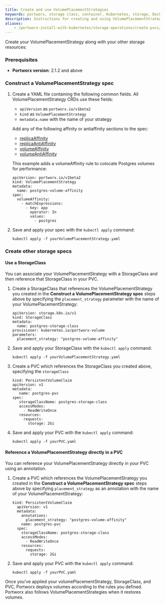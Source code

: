 ```yaml
---
title: Create and use VolumePlacementStrategies
keywords: portworx, storage class, container, Kubernetes, storage, Docker, k8s, flexvol, pv, persistent disk,StatefulSets, volume placement
description: Instructions for creating and using VolumePlacementStrategies.
aliases:
    - /portworx-install-with-kubernetes/storage-operations/create-pvcs/volume-placement-strategies/create-use-volplacestrat/
---
```

Create your VolumePlacementStrategy along with your other storage resources:

### Prerequisites

* **Portworx version**: 2.1.2 and above

### Construct a VolumePlacementStrategy spec

1. Create a YAML file containing the following common fields. All VolumePlacementStrategy CRDs use these fields:

      * `apiVersion` as `portworx.io/v1beta2`
      * `kind` as `VolumePlacementStrategy`
      * `metadata.name` with the name of your strategy

      Add any of the following affinity or antiaffinity sections to the spec:

      * [replicaAffinity](/operations/operate-kubernetes/storage-operations/create-pvcs/volume-placement-strategies/crd-reference#replicaaffinity)
      * [replicaAntiAffinity](/operations/operate-kubernetes/storage-operations/create-pvcs/volume-placement-strategies/crd-reference#replicaantiaffinity)
      * [volumeAffinity](/operations/operate-kubernetes/storage-operations/create-pvcs/volume-placement-strategies/crd-reference#volumeaffinity)
      * [volumeAntiAffinity](/operations/operate-kubernetes/storage-operations/create-pvcs/volume-placement-strategies/crd-reference#volumeantiaffinity)

      This example adds a volumeAffinity rule to colocate Postgres volumes for performance:

      ```text
      apiVersion: portworx.io/v1beta2
      kind: VolumePlacementStrategy
      metadata:
        name: postgres-volume-affinity
      spec:
        volumeAffinity:
          - matchExpressions:
            - key: app
              operator: In
              values:
                - postgres
      ```

3. Save and apply your spec with the `kubectl apply` command:

      ```text
      kubectl apply -f yourVolumePlacementStrategy.yaml
      ```

### Create other storage specs

#### Use a StorageClass

You can associate your VolumePlacementStrategy with a StorageClass and then reference that StorageClass in your PVC. 

1. Create a StorageClass that references the VolumePlacementStrategy you created in the **Construct a VolumePlacementStrategy spec** steps above by specifying the `placement_strategy` parameter with the name of your VolumePlacementStrategy:

      ```text
      apiVersion: storage.k8s.io/v1
      kind: StorageClass
      metadata:
        name: postgres-storage-class
      provisioner: kubernetes.io/portworx-volume
      parameters:
        placement_strategy: "postgres-volume-affinity"
      ```
2. Save and apply your StorageClass with the `kubectl apply` command:

      ```text
      kubectl apply -f yourVolumePlacementStrategy.yaml
      ```
3. Create a PVC which references the StorageClass you created above, specifying the `storageClass`

      ```text
      kind: PersistentVolumeClaim
      apiVersion: v1
      metadata:
         name: postgres-pvc
      spec:
         storageClassName: postgres-storage-class
         accessModes:
           - ReadWriteOnce
         resources:
           requests:
             storage: 2Gi
      ```
4. Save and apply your PVC with the `kubectl apply` command:

      ```text
      kubectl apply -f yourPVC.yaml
      ```

#### Reference a VolumePlacementStrategy directly in a PVC

You can reference your VolumePlacementStrategy directly in your PVC using an annotation.

1. Create a PVC which references the VolumePlacementStrategy you created in the **Construct a VolumePlacementStrategy spec** steps above by specifying `placement_strategy` as an annotation with the name of your VolumePlacementStrategy:

      ```text
      kind: PersistentVolumeClaim
        apiVersion: v1
        metadata:
          annotations: 
            placement_strategy: "postgres-volume-affinity"
          name: postgres-pvc
        spec:
          storageClassName: postgres-storage-class
          accessModes:
            - ReadWriteOnce
          resources:
            requests:
              storage: 2Gi
      ```

4. Save and apply your PVC with the `kubectl apply` command:

      ```text
      kubectl apply -f yourPVC.yaml
      ```

Once you've applied your volumePlacementStrategy, StorageClass, and PVC, Portworx deploys volumes according to the rules you defined. Portworx also follows VolumePlacementStrategies when it restores volumes.